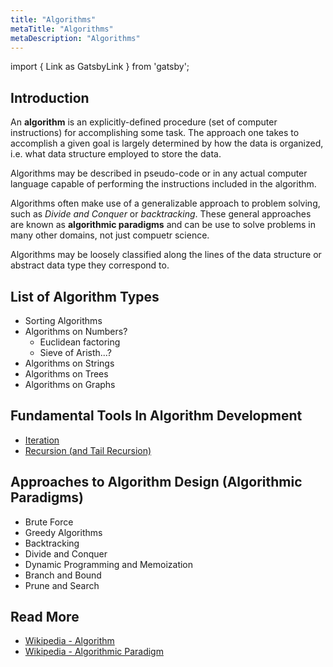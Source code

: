```yaml
---
title: "Algorithms"
metaTitle: "Algorithms"
metaDescription: "Algorithms"
---
```


import { Link as GatsbyLink } from 'gatsby';

## Introduction

An **algorithm** is an explicitly-defined procedure (set of computer instructions) for accomplishing some task. The approach one takes to accomplish a given goal is largely determined by how the data is organized, i.e. what <GatsbyLink to='/structures'>data structure</GatsbyLink> employed to store the data.

Algorithms may be described in pseudo-code or in any actual computer language capable of performing the instructions included in the algorithm.

Algorithms often make use of a generalizable approach to problem solving, such as _Divide and Conquer_ or _backtracking_. These general approaches are known as **algorithmic paradigms** and can be use to solve problems in many other domains, not just compuetr science.

Algorithms may be loosely classified along the lines of the data structure or abstract data type they correspond to.


## List of Algorithm Types

- <GatsbyLink to='/algorithms/sorting'>Sorting Algorithms</GatsbyLink>
- <GatsbyLink to='/algorithms/graph-algorithms'>Algorithms on Numbers?</GatsbyLink>
  - Euclidean factoring
  - Sieve of Aristh...?
- <GatsbyLink to='/algorithms/graph-algorithms'>Algorithms on Strings</GatsbyLink>
- <GatsbyLink to='/algorithms/graph-algorithms'>Algorithms on Trees</GatsbyLink>
- <GatsbyLink to='/algorithms/graph-algorithms'>Algorithms on Graphs</GatsbyLink>

## Fundamental Tools In Algorithm Development
- [Iteration]()
- [Recursion (and Tail Recursion)]()

## Approaches to Algorithm Design (Algorithmic Paradigms)

- <GatsbyLink to='/algorithm-design/brute-force'>Brute Force</GatsbyLink>
- <GatsbyLink to='/algorithm-design/greedy'>Greedy Algorithms</GatsbyLink>
- <GatsbyLink to='/algorithm-design/backtracking'>Backtracking</GatsbyLink>
- <GatsbyLink to='/algorithm-design/divide-and-conquer'>Divide and Conquer</GatsbyLink>
- <GatsbyLink to='/algorithm-design/dynamic-programming'>Dynamic Programming and Memoization</GatsbyLink>
- <GatsbyLink to='/algorithm-design/branch-and-bound'>Branch and Bound</GatsbyLink>
- <GatsbyLink to='/algorithm-design/prune-and-search'>Prune and Search</GatsbyLink>

## Read More

- [Wikipedia - Algorithm](https://en.wikipedia.org/wiki/Algorithm)
- [Wikipedia - Algorithmic Paradigm](https://en.wikipedia.org/wiki/Algorithmic_paradigm)
